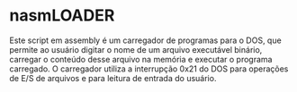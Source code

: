 # nasmLOADER
Este script em assembly é um carregador de programas para o DOS, que permite ao usuário digitar o nome de um arquivo executável binário, carregar o conteúdo desse arquivo na memória e executar o programa carregado. O carregador utiliza a interrupção 0x21 do DOS para operações de E/S de arquivos e para leitura de entrada do usuário.
